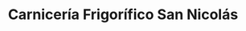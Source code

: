 ---
title: "Carnicería Frigorífico San Nicolás"
url: /caracas/carniceria-frigorifico-san-nicolas/
shop: Metzgerei
---